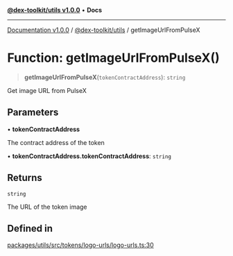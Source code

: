 [**@dex-toolkit/utils v1.0.0**](../README.md) • **Docs**

***

[Documentation v1.0.0](../../../packages.md) / [@dex-toolkit/utils](../README.md) / getImageUrlFromPulseX

# Function: getImageUrlFromPulseX()

> **getImageUrlFromPulseX**(`tokenContractAddress`): `string`

Get image URL from PulseX

## Parameters

• **tokenContractAddress**

The contract address of the token

• **tokenContractAddress.tokenContractAddress**: `string`

## Returns

`string`

The URL of the token image

## Defined in

[packages/utils/src/tokens/logo-urls/logo-urls.ts:30](https://github.com/niZmosis/dex-toolkit/blob/3d8b41b44787b30fbea5de3ab4737662ffb61bc8/packages/utils/src/tokens/logo-urls/logo-urls.ts#L30)
